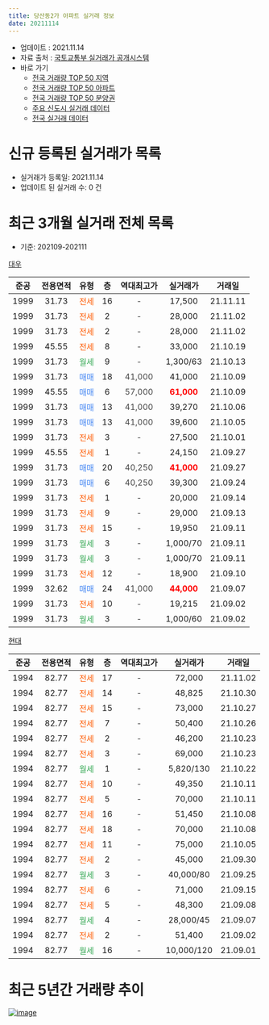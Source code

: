 ```yaml
---
title: 당산동2가 아파트 실거래 정보
date: 20211114
---
```


* 업데이트 : 2021.11.14
* 자료 출처 : [국토교통부 실거래가 공개시스템](http://rt.molit.go.kr)
* 바로 가기
    * [전국 거래량 TOP 50 지역](https://apt-info.github.io/apt-trade-info/tr)
    * [전국 거래량 TOP 50 아파트](https://apt-info.github.io/apt-trade-info/ta)
    * [전국 거래량 TOP 50 분양권](https://apt-info.github.io/apt-trade-info/tb)
    * [주요 신도시 실거래 데이터](https://apt-info.github.io/apt-trade-info/newtown)
    * [전국 실거래 데이터](https://apt-info.github.io/apt-trade-info/all)



<script async src="https://pagead2.googlesyndication.com/pagead/js/adsbygoogle.js"></script>
<!-- 기본광고 -->
<ins class="adsbygoogle"
     style="display:block"
     data-ad-client="ca-pub-1142216861245946"
     data-ad-slot="4805727019"
     data-ad-format="auto"
     data-full-width-responsive="true"></ins>
<script>
     (adsbygoogle = window.adsbygoogle || []).push({});
</script>


# 신규 등록된 실거래가 목록

* 실거래가 등록일: 2021.11.14
* 업데이트 된 실거래 수: 0 건




<script async src="https://pagead2.googlesyndication.com/pagead/js/adsbygoogle.js"></script>
<!-- 기본광고 -->
<ins class="adsbygoogle"
     style="display:block"
     data-ad-client="ca-pub-1142216861245946"
     data-ad-slot="4805727019"
     data-ad-format="auto"
     data-full-width-responsive="true"></ins>
<script>
     (adsbygoogle = window.adsbygoogle || []).push({});
</script>


# 최근 3개월 실거래 전체 목록
* 기준: 202109-202111


[대우](https://search.naver.com/search.naver?query=%EB%8C%80%EC%9A%B0)

|준공|전용면적|유형|층|역대최고가|실거래가|거래일|
|:---:|:---:|:---:|:---:|:---:|:---:|:---:|
|1999|31.73|<span style="color:#FF5A00">전세</span>|16|<span style="color:#444444">-</span>|17,500|21.11.11|
|1999|31.73|<span style="color:#FF5A00">전세</span>|2|<span style="color:#444444">-</span>|28,000|21.11.02|
|1999|31.73|<span style="color:#FF5A00">전세</span>|2|<span style="color:#444444">-</span>|28,000|21.11.02|
|1999|45.55|<span style="color:#FF5A00">전세</span>|8|<span style="color:#444444">-</span>|33,000|21.10.19|
|1999|31.73|<span style="color:#34A853">월세</span>|9|<span style="color:#444444">-</span>|1,300/63|21.10.13|
|1999|31.73|<span style="color:#4285F3">매매</span>|18|<span style="color:#444444">41,000</span>|41,000|21.10.09|
|1999|45.55|<span style="color:#4285F3">매매</span>|6|<span style="color:#444444">57,000</span>|<b><span style="color:#FF0000">61,000</span></b>|21.10.09|
|1999|31.73|<span style="color:#4285F3">매매</span>|13|<span style="color:#444444">41,000</span>|39,270|21.10.06|
|1999|31.73|<span style="color:#4285F3">매매</span>|13|<span style="color:#444444">41,000</span>|39,600|21.10.05|
|1999|31.73|<span style="color:#FF5A00">전세</span>|3|<span style="color:#444444">-</span>|27,500|21.10.01|
|1999|45.55|<span style="color:#FF5A00">전세</span>|1|<span style="color:#444444">-</span>|24,150|21.09.27|
|1999|31.73|<span style="color:#4285F3">매매</span>|20|<span style="color:#444444">40,250</span>|<b><span style="color:#FF0000">41,000</span></b>|21.09.27|
|1999|31.73|<span style="color:#4285F3">매매</span>|6|<span style="color:#444444">40,250</span>|39,300|21.09.24|
|1999|31.73|<span style="color:#FF5A00">전세</span>|1|<span style="color:#444444">-</span>|20,000|21.09.14|
|1999|31.73|<span style="color:#FF5A00">전세</span>|9|<span style="color:#444444">-</span>|29,000|21.09.13|
|1999|31.73|<span style="color:#FF5A00">전세</span>|15|<span style="color:#444444">-</span>|19,950|21.09.11|
|1999|31.73|<span style="color:#34A853">월세</span>|3|<span style="color:#444444">-</span>|1,000/70|21.09.11|
|1999|31.73|<span style="color:#34A853">월세</span>|3|<span style="color:#444444">-</span>|1,000/70|21.09.11|
|1999|31.73|<span style="color:#FF5A00">전세</span>|12|<span style="color:#444444">-</span>|18,900|21.09.10|
|1999|32.62|<span style="color:#4285F3">매매</span>|24|<span style="color:#444444">41,000</span>|<b><span style="color:#FF0000">44,000</span></b>|21.09.07|
|1999|31.73|<span style="color:#FF5A00">전세</span>|10|<span style="color:#444444">-</span>|19,215|21.09.02|
|1999|31.73|<span style="color:#34A853">월세</span>|3|<span style="color:#444444">-</span>|1,000/60|21.09.02|

[현대](https://search.naver.com/search.naver?query=%ED%98%84%EB%8C%80)

|준공|전용면적|유형|층|역대최고가|실거래가|거래일|
|:---:|:---:|:---:|:---:|:---:|:---:|:---:|
|1994|82.77|<span style="color:#FF5A00">전세</span>|17|<span style="color:#444444">-</span>|72,000|21.11.02|
|1994|82.77|<span style="color:#FF5A00">전세</span>|14|<span style="color:#444444">-</span>|48,825|21.10.30|
|1994|82.77|<span style="color:#FF5A00">전세</span>|15|<span style="color:#444444">-</span>|73,000|21.10.27|
|1994|82.77|<span style="color:#FF5A00">전세</span>|7|<span style="color:#444444">-</span>|50,400|21.10.26|
|1994|82.77|<span style="color:#FF5A00">전세</span>|2|<span style="color:#444444">-</span>|46,200|21.10.23|
|1994|82.77|<span style="color:#FF5A00">전세</span>|3|<span style="color:#444444">-</span>|69,000|21.10.23|
|1994|82.77|<span style="color:#34A853">월세</span>|1|<span style="color:#444444">-</span>|5,820/130|21.10.22|
|1994|82.77|<span style="color:#FF5A00">전세</span>|10|<span style="color:#444444">-</span>|49,350|21.10.11|
|1994|82.77|<span style="color:#FF5A00">전세</span>|5|<span style="color:#444444">-</span>|70,000|21.10.11|
|1994|82.77|<span style="color:#FF5A00">전세</span>|16|<span style="color:#444444">-</span>|51,450|21.10.08|
|1994|82.77|<span style="color:#FF5A00">전세</span>|18|<span style="color:#444444">-</span>|70,000|21.10.08|
|1994|82.77|<span style="color:#FF5A00">전세</span>|11|<span style="color:#444444">-</span>|75,000|21.10.05|
|1994|82.77|<span style="color:#FF5A00">전세</span>|2|<span style="color:#444444">-</span>|45,000|21.09.30|
|1994|82.77|<span style="color:#34A853">월세</span>|3|<span style="color:#444444">-</span>|40,000/80|21.09.25|
|1994|82.77|<span style="color:#FF5A00">전세</span>|6|<span style="color:#444444">-</span>|71,000|21.09.15|
|1994|82.77|<span style="color:#FF5A00">전세</span>|5|<span style="color:#444444">-</span>|48,300|21.09.08|
|1994|82.77|<span style="color:#34A853">월세</span>|4|<span style="color:#444444">-</span>|28,000/45|21.09.07|
|1994|82.77|<span style="color:#FF5A00">전세</span>|2|<span style="color:#444444">-</span>|51,400|21.09.02|
|1994|82.77|<span style="color:#34A853">월세</span>|16|<span style="color:#444444">-</span>|10,000/120|21.09.01|



<script async src="https://pagead2.googlesyndication.com/pagead/js/adsbygoogle.js"></script>
<!-- 기본광고 -->
<ins class="adsbygoogle"
     style="display:block"
     data-ad-client="ca-pub-1142216861245946"
     data-ad-slot="4805727019"
     data-ad-format="auto"
     data-full-width-responsive="true"></ins>
<script>
     (adsbygoogle = window.adsbygoogle || []).push({});
</script>


# 최근 5년간 거래량 추이


<div style="width:100%;">
    <canvas id="deal_progress" height="200"></canvas>
</div>

<script>
new Chart(document.getElementById("deal_progress"), {
    type: 'line',
    data: {
        labels: ['16.01','16.02','16.03','16.04','16.05','16.06','16.07','16.08','16.09','16.10','16.11','16.12','17.01','17.02','17.03','17.04','17.05','17.06','17.07','17.08','17.09','17.10','17.11','17.12','18.01','18.02','18.03','18.04','18.05','18.06','18.07','18.08','18.09','18.10','18.11','18.12','19.01','19.02','19.03','19.04','19.05','19.06','19.07','19.08','19.09','19.10','19.11','19.12','20.01','20.02','20.03','20.04','20.05','20.06','20.07','20.08','20.09','20.10','20.11','20.12','21.01','21.02','21.03','21.04','21.05','21.06','21.07','21.08','21.09','21.10','21.11'],
        datasets: [{
            label: '매매/분양권',
            data: [3,7,8,9,7,9,10,8,7,8,10,3,6,9,12,9,7,6,8,3,17,7,3,10,13,14,11,5,6,4,6,8,5,7,2,1,1,0,5,3,2,5,9,5,7,11,9,13,7,11,7,8,4,12,6,12,6,7,8,6,5,6,3,6,4,4,2,3,3,4,0],
            borderColor: "rgba(66, 133, 243, 1)",
            backgroundColor: "rgba(66, 133, 243, 0.05)",
            borderWidth: 1,
            pointRadius: 0,
            fill: false,
            lineTension: 0
        },{
            label: '전/월세',
            data: [15,15,21,14,7,14,10,8,17,14,14,14,11,16,24,16,17,18,10,10,16,13,16,11,13,15,14,16,16,20,22,10,15,18,18,15,16,14,18,17,21,12,14,20,8,15,16,13,9,20,17,16,20,22,18,14,14,23,16,13,13,10,19,14,12,13,19,16,16,14,4],
            borderColor: "rgba(255, 90, 0, 1)",
            backgroundColor: "rgba(255, 90, 0, 0.05)",
            borderWidth: 1,
            pointRadius: 0,
            fill: false,
            lineTension: 0
        },{
            label: '합계',
            data: [18,22,29,23,14,23,20,16,24,22,24,17,17,25,36,25,24,24,18,13,33,20,19,21,26,29,25,21,22,24,28,18,20,25,20,16,17,14,23,20,23,17,23,25,15,26,25,26,16,31,24,24,24,34,24,26,20,30,24,19,18,16,22,20,16,17,21,19,19,18,4],
            borderColor: "rgba(0, 0, 0, 1)",
            backgroundColor: "rgba(0, 0, 0, 0.03)",
            borderWidth: 0.1,
            pointRadius: 0,
            fill: true,
            lineTension: 0
        }
        ]
    },
    options: {
        responsive: true,
        title: {
            display: false
        },
        tooltips: {
            mode: 'index',
            intersect: false
        },
        hover: {
            mode: 'nearest',
            intersect: true
        },
        scales: {
            xAxes: [{
                display: true,
                scaleLabel: {
                    display: true,
                    labelString: '년/월'
                }
            }],
            yAxes: [{
                display: true,
                ticks: {
                    suggestedMin: 0,
                },
                scaleLabel: {
                    display: true,
                    labelString: '실거래 수'
                }
            }]
        }
    }
});

</script>


[![image](https://apt-info.github.io/images/2020-01-03-apt-trade-info/1024x500.png)](https://play.google.com/store/apps/details?id=com.aptinfo.apttradeinfo)

